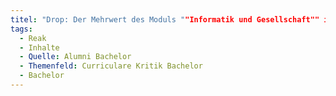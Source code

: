 ```yaml
---
titel: "Drop: Der Mehrwert des Moduls ""Informatik und Gesellschaft"" ist mir nicht bewusst geworden."
tags:
  - Reak
  - Inhalte
  - Quelle: Alumni Bachelor
  - Themenfeld: Curriculare Kritik Bachelor
  - Bachelor
---
```

